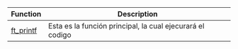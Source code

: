 | Function | Description |
| -------- | ----------- |
| [ft_printf](./ft_printf.c) | Esta es la función principal, la cual ejecurará el codigo |
